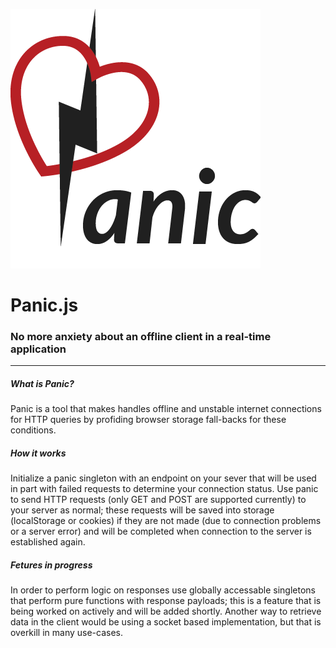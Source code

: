 ![Panic](https://raw.githubusercontent.com/AnthonyAltieri/PanicJS/master/logo.png)
# **Panic.js**
### No more anxiety about an offline client in a real-time application
---
##### **What is Panic?**
Panic is a tool that makes handles offline and unstable internet connections for HTTP queries by profiding browser storage fall-backs for these conditions.

##### **How it works**
Initialize a panic singleton with an endpoint on your sever that will be used in part with failed requests to determine your connection status. Use panic to send HTTP requests (only GET and POST are supported currently) to your server as normal; these requests will be saved into storage (localStorage or cookies) if they are not made (due to connection problems or a server error) and will be completed when connection to the server is established again. 

##### **Fetures in progress**
In order to perform logic on responses use globally accessable singletons that perform pure functions with response payloads; this is a feature that is being worked on actively and will be added shortly. Another way to retrieve data in the client would be using a socket based implementation, but that is overkill in many use-cases.



